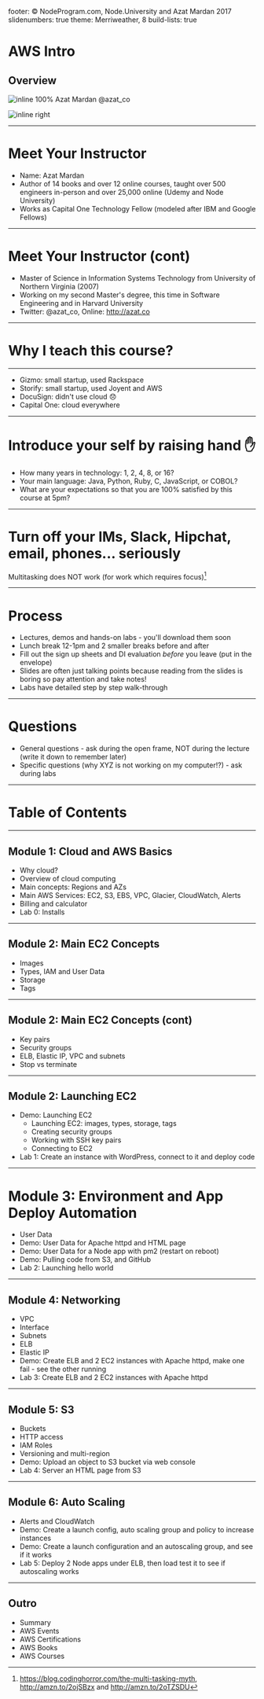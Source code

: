 footer: © NodeProgram.com, Node.University and Azat Mardan 2017
slidenumbers: true
theme: Merriweather, 8
build-lists: true

# AWS Intro
## Overview

![inline 100%](images/azat.jpeg)
Azat Mardan @azat_co

![inline right](images/nu.png)

---

# Meet Your Instructor

* Name: Azat Mardan
* Author of 14 books and over 12 online courses, taught over 500 engineers in-person and over 25,000 online (Udemy and Node University)
* Works as Capital One Technology Fellow (modeled after IBM and Google Fellows)

---

# Meet Your Instructor (cont)

* Master of Science in Information Systems Technology from University of Northern Virginia (2007)
* Working on my second Master's degree, this time in Software Engineering and in Harvard University
* Twitter: @azat_co, Online: <http://azat.co>

---

# Why I teach this course?

---

* Gizmo: small startup, used Rackspace
* Storify: small startup, used Joyent and AWS
* DocuSign: didn't use cloud 😞
* Capital One: cloud everywhere

---

# Introduce your self by raising hand ✋

* How many years in technology: 1, 2, 4, 8, or 16?
* Your main language: Java, Python, Ruby, C, JavaScript, or COBOL?
* What are your expectations so that you are 100% satisfied by this course at 5pm?

---

# Turn off your IMs, Slack, Hipchat, email, phones... seriously

Multitasking does NOT work (for work which requires focus)[^1]

[^1]: https://blog.codinghorror.com/the-multi-tasking-myth, http://amzn.to/2ojSBzx and http://amzn.to/2oTZSDU

---

# Process

* Lectures, demos and hands-on labs - you'll download them soon
* Lunch break 12-1pm and 2 smaller breaks before and after
* Fill out the sign up sheets and DI evaluation *before* you leave (put in the envelope)
* Slides are often just talking points because reading from the slides is boring so pay attention and take notes!
* Labs have detailed step by step walk-through

---

# Questions

* General questions - ask during the open frame, NOT during the lecture (write it down to remember later)
* Specific questions (why XYZ is not working on my computer!?) - ask during labs

---

# Table of Contents

---

## Module 1: Cloud and AWS Basics

* Why cloud?
* Overview of cloud computing
* Main concepts: Regions and AZs
* Main AWS Services: EC2, S3, EBS, VPC, Glacier, CloudWatch, Alerts
* Billing and calculator
* Lab 0: Installs

---

## Module 2: Main EC2 Concepts

* Images
* Types, IAM and User Data
* Storage
* Tags

---

## Module 2: Main EC2 Concepts (cont)

* Key pairs
* Security groups
* ELB, Elastic IP, VPC and subnets
* Stop vs terminate

---

##  Module 2: Launching EC2

* Demo: Launching EC2
  * Launching EC2: images, types, storage, tags
  * Creating security groups
  * Working with SSH key pairs
  * Connecting to EC2
* Lab 1: Create an instance with WordPress, connect to it and deploy code

---

# Module 3: Environment and App Deploy Automation

* User Data
* Demo: User Data for Apache httpd and HTML page
* Demo: User Data for a Node app with pm2 (restart on reboot)
* Demo: Pulling code from S3, and GitHub
* Lab 2: Launching hello world

---

## Module 4: Networking

* VPC
* Interface
* Subnets
* ELB
* Elastic IP
* Demo: Create ELB and 2 EC2 instances with Apache httpd, make one fail - see the other running
* Lab 3: Create ELB and 2 EC2 instances with Apache httpd

---


## Module 5: S3

* Buckets
* HTTP access
* IAM Roles
* Versioning and multi-region
* Demo: Upload an object to S3 bucket via web console
* Lab 4: Server an HTML page from S3

---

## Module 6: Auto Scaling

* Alerts and CloudWatch
* Demo: Create a launch config, auto scaling group and policy to increase instances
* Demo: Create a launch configuration and an autoscaling group, and see if it works
* Lab 5: Deploy 2 Node apps under ELB, then load test it to see if autoscaling works

---

## Outro

* Summary
* AWS Events
* AWS Certifications
* AWS Books
* AWS Courses
